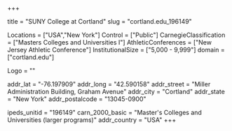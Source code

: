
+++

title = "SUNY College at Cortland"
slug = "cortland.edu_196149"

Locations = ["USA","New York"]
Control = ["Public"]
CarnegieClassification = ["Masters Colleges and Universities I"]
AthleticConferences = ["New Jersey Athletic Conference"]
InstitutionalSize = ["5,000 - 9,999"]
domain = ["cortland.edu"]

Logo = ""

addr_lat = "-76.197909"
addr_long = "42.590158"
addr_street = "Miller Administration Building, Graham Avenue"
addr_city = "Cortland"
addr_state = "New York"
addr_postalcode = "13045-0900"

ipeds_unitid = "196149"
carn_2000_basic = "Master's Colleges and Universities (larger programs)"
addr_country = "USA"
+++
    
